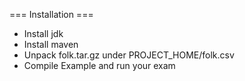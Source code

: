 === Installation ===

* Install jdk
* Install maven
* Unpack folk.tar.gz under PROJECT_HOME/folk.csv
* Compile Example and run your exam
